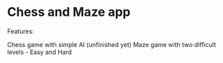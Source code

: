 # Chess and Maze app
Features:

Chess game with simple AI (unfinished yet)
Maze game with two difficult levels - Easy and Hard
